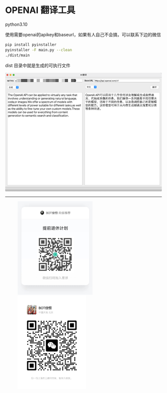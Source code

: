 # OPENAI 翻译工具

python3.10

使用需要openai的apikey和baseurl，如果有人自己不会搞，可以联系下边的微信

```bash
pip install pyinstaller
pyinstaller -F main.py --clean
./dist/main
```


dist 目录中就是生成的可执行文件

![ex1.jpg](resources%2Fimage%2Fex1.jpg)


---

<figure class="third">
<img src=resources/image/zsxq.jpg height=300 /><img src=resources/image/weixin.jpg height=300 />
</figure>